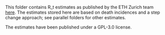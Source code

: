 This folder contains R_t estimates as published by the ETH Zurich team [here](https://github.com/covid-19-Re/dailyRe-Data). The estimates stored here are based on death incidences and a step change approach; see parallel folders for other estimates.

The estimates have been published under a GPL-3.0 license.
